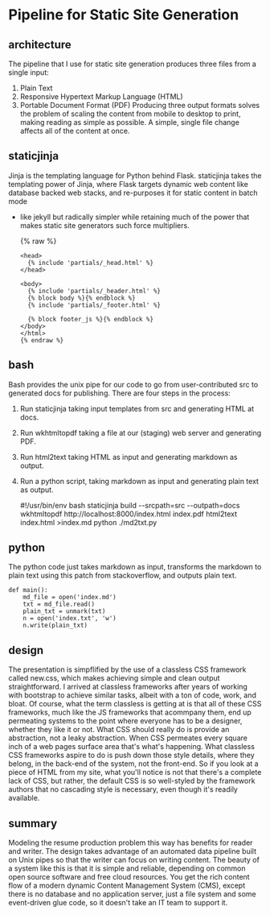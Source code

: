 # Pipeline for Static Site Generation #
## architecture ##
The pipeline that I use for static site generation produces three files from a
single input:
   1. Plain Text
   2. Responsive Hypertext Markup Language (HTML)
   3. Portable Document Format (PDF)
Producing three output formats solves the problem of scaling the content from
mobile to desktop to print, making reading as simple as possible. A simple,
single file change affects all of the content at once.
## staticjinja ##
Jinja is the templating language for Python behind Flask. staticjinja takes the
templating power of Jinja, where Flask targets dynamic web content like
database backed web stacks, and re-purposes it for static content in batch mode
- like jekyll but radically simpler while retaining much of the power that
makes static site generators such force multipliers.

  {% raw %}
      <!doctype html>
      <html lang="en">

      <head>
        {% include 'partials/_head.html' %}
      </head>

      <body>
        {% include 'partials/_header.html' %}
        {% block body %}{% endblock %}
        {% include 'partials/_footer.html' %}

        {% block footer_js %}{% endblock %}
      </body>
      </html>
      {% endraw %}
## bash ##
Bash provides the unix pipe for our code to go from user-contributed src to
generated docs for publishing. There are four steps in the process:
   1. Run staticjinja taking input templates from src and generating HTML at
      docs.
   2. Run wkhtmltopdf taking a file at our (staging) web server and generating
      PDF.
   3. Run html2text taking HTML as input and generating markdown as output.
   4. Run a python script, taking markdown as input and generating plain text
      as output.

      #!/usr/bin/env bash
      staticjinja build --srcpath=src --outpath=docs
      wkhtmltopdf http://localhost:8000/index.html index.pdf
      html2text index.html >index.md
      python ./md2txt.py

## python ##
The python code just takes markdown as input, transforms the markdown to plain
text using this patch from stackoverflow, and outputs plain text.

    def main():
        md_file = open('index.md')
        txt = md_file.read()
        plain_txt = unmark(txt)
        n = open('index.txt', 'w')
        n.write(plain_txt)

## design ##
The presentation is simpflified by the use of a classless CSS framework called
new.css, which makes achieving simple and clean output straightforward.
I arrived at classless frameworks after years of working with bootstrap to
achieve similar tasks, albeit with a ton of code, work, and bloat.
Of course, what the term classless is getting at is that all of these CSS
frameworks, much like the JS frameworks that acommpany them, end up permeating
systems to the point where everyone has to be a designer, whether they like it
or not.
What CSS should really do is provide an abstraction, not a leaky abstraction.
When CSS permeates every square inch of a web pages surface area that's what's
happening. What classless CSS frameworks aspire to do is push down those style
details, where they belong, in the back-end of the system, not the front-end.
So if you look at a piece of HTML from my site, what you'll notice is not that
there's a complete lack of CSS, but rather, the default CSS is so well-styled
by the framework authors that no cascading style is necessary, even though it's
readily available.
## summary ##
Modeling the resume production problem this way has benefits for reader and
writer.
The design takes advantage of an automated data pipeline built on Unix pipes so
that the writer can focus on writing content.
The beauty of a system like this is that it is simple and reliable, depending
on common open source software and free cloud resources.
You get the rich content flow of a modern dynamic Content Management System
(CMS), except there is no database and no application server, just a file
system and some event-driven glue code, so it doesn't take an IT team to
support it.
